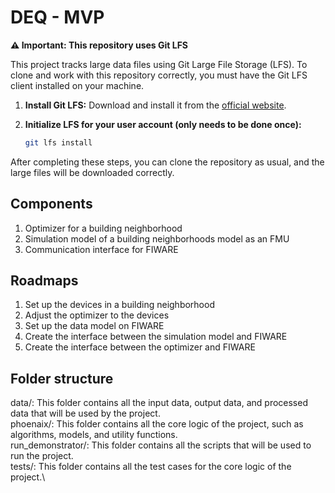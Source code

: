 # DEQ - MVP
**⚠️ Important: This repository uses Git LFS**

This project tracks large data files using Git Large File Storage (LFS). To clone and work with this repository correctly, you must have the Git LFS client installed on your machine.

1.  **Install Git LFS:**
    Download and install it from the [official website](https://git-lfs.github.com/).

2.  **Initialize LFS for your user account (only needs to be done once):**
    ```bash
    git lfs install
    ```

After completing these steps, you can clone the repository as usual, and the large files will be downloaded correctly.

## Components
1. Optimizer for a building neighborhood
2. Simulation model of a building neighborhoods model as an FMU
3. Communication interface for FIWARE

## Roadmaps
1. Set up the devices in a building neighborhood
2. Adjust the optimizer to the devices
3. Set up the data model on FIWARE
4. Create the interface between the simulation model and FIWARE
5. Create the interface between the optimizer and FIWARE

## Folder structure
data/: This folder contains all the input data, output data, and processed data that will be used by the project.\
phoenaix/: This folder contains all the core logic of the project, such as algorithms, models, and utility functions.\
run_demonstrator/: This folder contains all the scripts that will be used to run the project.\
tests/: This folder contains all the test cases for the core logic of the project.\
